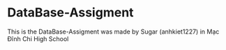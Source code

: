 # DataBase-Assigment

This is the DataBase-Assigment was made by Sugar (anhkiet1227) in Mạc Đĩnh Chi High School
